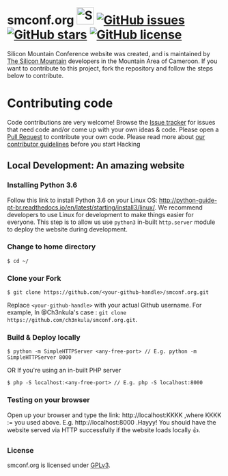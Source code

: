 smconf.org <img src="http://i.imgur.com/Cj4rMrS.gif" height="40" alt="Swimming Octocat" title="smconf.org"> [![GitHub issues](https://img.shields.io/github/issues/silicon-mountain/smconf.org.svg)](https://github.com/silicon-mountain/smconf.org/issues) [![GitHub stars](https://img.shields.io/github/stars/silicon-mountain/smconf.org.svg)](https://github.com/silicon-mountain/smconf.org/stargazers) [![GitHub license](https://img.shields.io/badge/license-AGPL-blue.svg)](https://raw.githubusercontent.com/silicon-mountain/smconf.org/master/LICENSE)
==============

Silicon Mountain Conference website was created, and is maintained by [The Silicon Mountain](https://en.wikipedia.org/wiki/Silicon_Mountain) developers in the Mountain Area of Cameroon. If you want to contribute to this project, fork the repository and follow the steps below to contribute.

# Contributing code
Code contributions are very welcome! Browse the [Issue tracker](https://github.com/silicon-mountain/smconf.org/issues) for issues that need code and/or come up with your own ideas & code. Please open a [Pull Request](https://github.com/silicon-mountain/smconf.org/pulls) to contribute your own code.
Please read more about [our contributor guidelines](https://github.com/chidelmun/smconf.org/blob/chick/CONTRIBUTING.md) before you start Hacking



## Local Development: An amazing website



### Installing Python 3.6

Follow this link to install Python 3.6 on your Linux OS: http://python-guide-pt-br.readthedocs.io/en/latest/starting/install3/linux/. We recommend developers to use Linux for development to make things easier for everyone. This step is to allow us use `python3` in-built `http.server` module to deploy the website during development.


### Change to home directory

```
$ cd ~/
```


### Clone your Fork

```
$ git clone https://github.com/<your-github-handle>/smconf.org.git
```
Replace `<your-github-handle>` with your actual Github username. For example, In @Ch3nkula's case : `git clone https://github.com/ch3nkula/smconf.org.git`.


### Build & Deploy locally

```
$ python -m SimpleHTTPServer <any-free-port> // E.g. python -m SimpleHTTPServer 8000
```
OR If you're using an in-built PHP server

```
$ php -S localhost:<any-free-port> // E.g. php -S localhost:8000
```


### Testing on your browser

Open up your browser and type the link: http://localhost:KKKK ,where KKKK := <any-free-port> you used above. E.g. http://localhost:8000 .Hayyy! You should have the website served via HTTP successfully if the website loads locally :+1:.


### License

smconf.org is licensed under [GPLv3](LICENSE).
